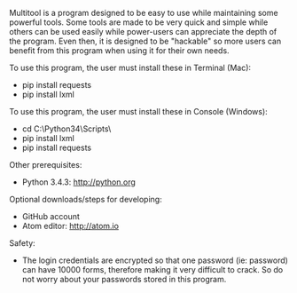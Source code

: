 Multitool is a program designed to be easy to use while maintaining some powerful tools. Some tools are made to be very quick and simple while others can be used easily while power-users can appreciate the depth of the program. Even then, it is designed to be "hackable" so more users can benefit from this program when using it for their own needs.

To use this program, the user must install these in Terminal (Mac):

 - pip install requests
 - pip install lxml

To use this program, the user must install these in Console (Windows):

 - cd C:\Python34\Scripts\
 - pip install lxml
 - pip install requests

Other prerequisites:

 - Python 3.4.3: http://python.org

Optional downloads/steps for developing:

 - GitHub account
 - Atom editor: http://atom.io

Safety:
 - The login credentials are encrypted so that one password (ie: password) can have 10000 forms, therefore making it very difficult to crack. So do not worry about your passwords stored in this program.
